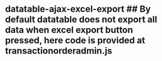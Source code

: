 # datatable-ajax-excel-export ## By default datatable does not export all data when excel export button pressed, here code is provided at transactionorderadmin.js
